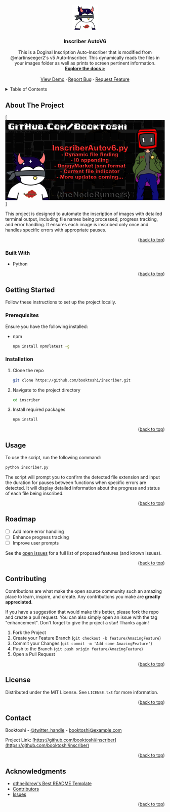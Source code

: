 
<!-- Improved compatibility of back to top link: See: https://github.com/othneildrew/Best-README-Template/pull/73 -->
<a name="readme-top"></a>

<!-- PROJECT SHIELDS -->
<!--
*** I'm using markdown "reference style" links for readability.
*** Reference links are enclosed in brackets [ ] instead of parentheses ( ).
*** See the bottom of this document for the declaration of the reference variables
*** for contributors-url, forks-url, etc. This is an optional, concise syntax you may use.
-->



<!-- PROJECT LOGO -->
<br />
<div align="center">
  <a href="https://github.com/booktoshi/inscriber">
    <img src="images/logo.png" alt="Logo" width="80" height="80">
  </a>

<h3 align="center">Inscriber AutoV6</h3>

  <p align="center">
    This is a Doginal Inscription Auto-Inscriber that is modified from @martinseeger2's v5 Auto-Inscriber. This dynamically reads the files in your images folder as well as prints to screen pertinent information.
    <br />
    <a href="https://github.com/booktoshi/inscriber"><strong>Explore the docs »</strong></a>
    <br />
    <br />
    <a href="https://github.com/booktoshi/inscriber">View Demo</a>
    ·
    <a href="https://github.com/booktoshi/inscriber/issues/new?labels=bug&template=bug-report---.md">Report Bug</a>
    ·
    <a href="https://github.com/booktoshi/inscriber/issues/new?labels=enhancement&template=feature-request---.md">Request Feature</a>
  </p>
</div>



<!-- TABLE OF CONTENTS -->
<details>
  <summary>Table of Contents</summary>
  <ol>
    <li>
      <a href="#about-the-project">About The Project</a>
      <ul>
        <li><a href="#built-with">Built With</a></li>
      </ul>
    </li>
    <li>
      <a href="#getting-started">Getting Started</a>
      <ul>
        <li><a href="#prerequisites">Prerequisites</a></li>
        <li><a href="#installation">Installation</a></li>
      </ul>
    </li>
    <li><a href="#usage">Usage</a></li>
    <li><a href="#roadmap">Roadmap</a></li>
    <li><a href="#contributing">Contributing</a></li>
    <li><a href="#license">License</a></li>
    <li><a href="#contact">Contact</a></li>
    <li><a href="#acknowledgments">Acknowledgments</a></li>
  </ol>
</details>



<!-- ABOUT THE PROJECT -->
## About The Project

[![Product Name Screen Shot][product-screenshot]]

This project is designed to automate the inscription of images with detailed terminal output, including file names being processed, progress tracking, and error handling. It ensures each image is inscribed only once and handles specific errors with appropriate pauses.

<p align="right">(<a href="#readme-top">back to top</a>)</p>



### Built With

* Python

<p align="right">(<a href="#readme-top">back to top</a>)</p>



<!-- GETTING STARTED -->
## Getting Started

Follow these instructions to set up the project locally.

### Prerequisites

Ensure you have the following installed:

* npm
  ```sh
  npm install npm@latest -g
  ```

### Installation

1. Clone the repo
   ```sh
   git clone https://github.com/booktoshi/inscriber.git
   ```
2. Navigate to the project directory
   ```sh
   cd inscriber
   ```
3. Install required packages
   ```sh
   npm install
   ```

<p align="right">(<a href="#readme-top">back to top</a>)</p>



<!-- USAGE EXAMPLES -->
## Usage

To use the script, run the following command:

```sh
python inscriber.py
```

The script will prompt you to confirm the detected file extension and input the duration for pauses between functions when specific errors are detected. It will display detailed information about the progress and status of each file being inscribed.

<p align="right">(<a href="#readme-top">back to top</a>)</p>



<!-- ROADMAP -->
## Roadmap

- [ ] Add more error handling
- [ ] Enhance progress tracking
- [ ] Improve user prompts

See the [open issues](https://github.com/booktoshi/inscriber/issues) for a full list of proposed features (and known issues).

<p align="right">(<a href="#readme-top">back to top</a>)</p>



<!-- CONTRIBUTING -->
## Contributing

Contributions are what make the open source community such an amazing place to learn, inspire, and create. Any contributions you make are **greatly appreciated**.

If you have a suggestion that would make this better, please fork the repo and create a pull request. You can also simply open an issue with the tag "enhancement".
Don't forget to give the project a star! Thanks again!

1. Fork the Project
2. Create your Feature Branch (`git checkout -b feature/AmazingFeature`)
3. Commit your Changes (`git commit -m 'Add some AmazingFeature'`)
4. Push to the Branch (`git push origin feature/AmazingFeature`)
5. Open a Pull Request

<p align="right">(<a href="#readme-top">back to top</a>)</p>



<!-- LICENSE -->
## License

Distributed under the MIT License. See `LICENSE.txt` for more information.

<p align="right">(<a href="#readme-top">back to top</a>)</p>



<!-- CONTACT -->
## Contact

Booktoshi - [@twitter_handle](https://twitter.com/twitter_handle) - booktoshi@example.com

Project Link: [https://github.com/booktoshi/inscriber](https://github.com/booktoshi/inscriber)

<p align="right">(<a href="#readme-top">back to top</a>)</p>



<!-- ACKNOWLEDGMENTS -->
## Acknowledgments

* [othneildrew's Best README Template](https://github.com/othneildrew/Best-README-Template)
* [Contributors](https://github.com/booktoshi/inscriber/graphs/contributors)
* [Issues](https://github.com/booktoshi/inscriber/issues)

<p align="right">(<a href="#readme-top">back to top</a>)</p>

<!-- MARKDOWN LINKS & IMAGES -->
<!-- https://www.markdownguide.org/basic-syntax/#reference-style-links -->
[contributors-shield]: https://img.shields.io/github/contributors/booktoshi/doginals.svg?style=for-the-badge
[contributors-url]: https://github.com/booktoshi/doginals/graphs/contributors
[forks-shield]: https://img.shields.io/github/forks/booktoshi/doginals.svg?style=for-the-badge
[forks-url]: https://github.com/booktoshi/doginals/forks
[stars-shield]: https://img.shields.io/github/stars/booktoshi/doginals.svg?style=for-the-badge
[stars-url]: https://github.com/booktoshi/doginals/stargazers
[issues-shield]: https://img.shields.io/github/issues/booktoshi/doginals.svg?style=for-the-badge
[issues-url]: https://github.com/booktoshi/doginals/issues
[product-screenshot]: images/logo2.png
[Next.js]: https://img.shields.io/badge/next.js-000000?style=for-the-badge&logo=nextdotjs&logoColor=white
[Next-url]: https://nextjs.org/
[React.js]: https://img.shields.io/badge/React-20232A?style=for-the-badge&logo=react&logoColor=61DAFB
[React-url]: https://reactjs.org/
[Vue.js]: https://img.shields.io/badge/Vue.js-35495E?style=for-the-badge&logo=vuedotjs&logoColor=4FC08D
[Vue-url]: https://vuejs.org/
[Angular.io]: https://img.shields.io/badge/Angular-DD0031?style=for-the-badge&logo=angular&logoColor=white
[Angular-url]: https://angular.io/
[Svelte.dev]: https://img.shields.io/badge/Svelte-4A4A55?style=for-the-badge&logo=svelte&logoColor=FF3E00
[Svelte-url]: https://svelte.dev/
[Laravel.com]: https://img.shields.io/badge/Laravel-FF2D20?style=for-the-badge&logo=laravel&logoColor=white
[Laravel-url]: https://laravel.com
[Bootstrap.com]: https://img.shields.io/badge/Bootstrap-563D7C?style=for-the-badge&logo=bootstrap&logoColor=white
[Bootstrap-url]: https://getbootstrap.com
[JQuery.com]: https://img.shields.io/badge/jQuery-0769AD?style=for-the-badge&logo=jquery&logoColor=white
[JQuery-url]: https://jquery.com 
